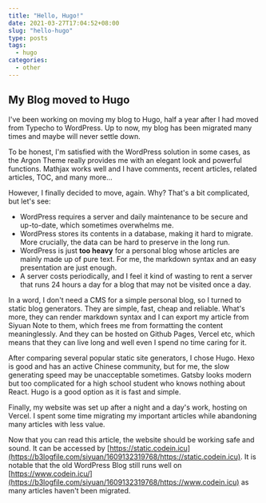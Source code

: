 ```yaml
---
title: "Hello, Hugo!"
date: 2021-03-27T17:04:52+08:00
slug: "hello-hugo"
type: posts
tags:
  - hugo
categories:
  - other
---
```


## My Blog moved to Hugo

I've been working on moving my blog to Hugo, half a year after I had moved from Typecho to WordPress. Up to now, my blog has been migrated many times and maybe will never settle down.

To be honest, I'm satisfied with the WordPress solution in some cases, as the Argon Theme really provides me with an elegant look and powerful functions. Mathjax works well and I have comments, recent articles, related articles, TOC, and many more...

However, I finally decided to move, again. Why? That's a bit complicated, but let's see:

- WordPress requires a server and daily maintenance to be secure and up-to-date, which sometimes overwhelms me.
- WordPress stores its contents in a database, making it hard to migrate. More crucially, the data can be hard to preserve in the long run.
- WordPress is just **too heavy** for a personal blog whose articles are mainly made up of pure text. For me, the markdown syntax and an easy presentation are just enough.
- A server costs periodically, and I feel it kind of wasting to rent a server that runs 24 hours a day for a blog that may not be visited once a day.

In a word, I don't need a CMS for a simple personal blog, so I turned to static blog generators. They are simple, fast, cheap and reliable. What's more, they can render markdown syntax and I can export my article from Siyuan Note to them, which frees me from formatting the content meaninglessly. And they can be hosted on Github Pages, Vercel etc, which means that they can live long and well even I spend no time caring for it.

After comparing several popular static site generators, I chose Hugo. Hexo is good and has an active Chinese community, but for me, the slow generating speed may be unacceptable sometimes. Gatsby looks modern but too complicated for a high school student who knows nothing about React. Hugo is a good option as it is fast and simple.

Finally, my website was set up after a night and a day's work, hosting on Vercel. I spent some time migrating my important articles while abandoning many articles with less value.

Now that you can read this article, the website should be working safe and sound.  It can be accessed by [https://static.codein.icu](https://b3logfile.com/siyuan/1609132319768/https://static.codein.icu). It is notable that the old WordPress Blog still runs well on [https://www.codein.icu/](https://b3logfile.com/siyuan/1609132319768/https://www.codein.icu) as many articles haven't been migrated.